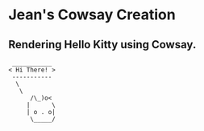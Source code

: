 # Jean's Cowsay Creation
## Rendering Hello Kitty using Cowsay. 

```
 ___________
< Hi There! >
 -----------
  \
   \
      /\_)o<
     |      \
     | o . o|
      \_____/
```